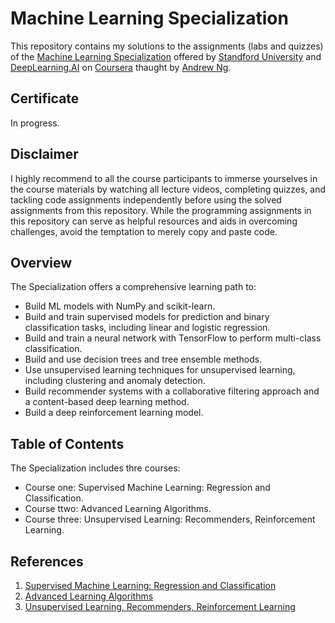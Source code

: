 # Machine Learning Specialization
This repository contains my solutions to the assignments (labs and quizzes) of the [Machine Learning Specialization](https://www.coursera.org/specializations/machine-learning-introduction) offered by [Standford University](https://www.coursera.org/stanford) and [DeepLearning.AI](https://www.coursera.org/deeplearning-ai) on [Coursera](https://www.coursera.org/) thaught by [Andrew Ng](https://www.coursera.org/instructor/andrewng).

## Certificate

In progress.

## Disclaimer
I highly recommend to all the course participants to immerse yourselves in the course materials by watching all lecture videos, completing quizzes, and tackling code assignments independently before using the solved assignments from this repository. While the programming assignments in this repository can serve as helpful resources and aids in overcoming challenges, avoid the temptation to merely copy and paste code.

## Overview
The Specialization offers a comprehensive learning path to:
* Build ML models with NumPy and scikit-learn.
* Build and train supervised models for prediction and binary classification tasks, including linear and logistic regression.
* Build and train a neural network with TensorFlow to perform multi-class classification.
* Build and use decision trees and tree ensemble methods.
* Use unsupervised learning techniques for unsupervised learning, including clustering and anomaly detection.
* Build recommender systems with a collaborative filtering approach and a content-based deep learning method.
* Build a deep reinforcement learning model.

## Table of Contents
The Specialization includes thre courses:
* Course one: Supervised Machine Learning: Regression and Classification.
* Course ttwo: Advanced Learning Algorithms.
* Course three: Unsupervised Learning: Recommenders, Reinforcement Learning.

## References
1. [Supervised Machine Learning: Regression and Classification](https://www.coursera.org/learn/machine-learning?specialization=machine-learning-introduction)
2. [Advanced Learning Algorithms](https://www.coursera.org/learn/advanced-learning-algorithms?specialization=machine-learning-introduction)
3. [Unsupervised Learning, Recommenders, Reinforcement Learning](https://www.coursera.org/learn/unsupervised-learning-recommenders-reinforcement-learning?specialization=machine-learning-introduction)
